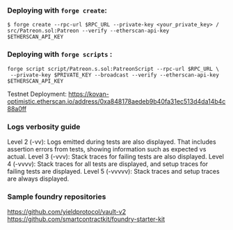 ### Deploying with `forge create`:

```
$ forge create --rpc-url $RPC_URL --private-key <your_private_key> /
src/Patreon.sol:Patreon --verify --etherscan-api-key $ETHERSCAN_API_KEY
```

### Deploying with `forge scripts` :

```
forge script script/Patreon.s.sol:PatreonScript --rpc-url $RPC_URL \
 --private-key $PRIVATE_KEY --broadcast --verify --etherscan-api-key $ETHERSCAN_API_KEY
```

Testnet Deployment: https://kovan-optimistic.etherscan.io/address/0xa848178aedeb9b40fa31ec513d4da14b4c88a0ff

### Logs verbosity guide

Level 2 (-vv): Logs emitted during tests are also displayed. That includes assertion errors from tests, showing information such as expected vs actual.
Level 3 (-vvv): Stack traces for failing tests are also displayed.
Level 4 (-vvvv): Stack traces for all tests are displayed, and setup traces for failing tests are displayed.
Level 5 (-vvvvv): Stack traces and setup traces are always displayed.

### Sample foundry repositories

https://github.com/yieldprotocol/vault-v2
https://github.com/smartcontractkit/foundry-starter-kit
